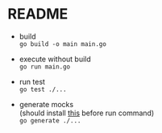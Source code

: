 # README

* build   
`go build -o main main.go`

* execute without build   
`go run main.go`

* run test  
`go test ./...`

* generate mocks   
  (should install [this](https://github.com/golang/mock) before run command)  
`go generate ./...`

